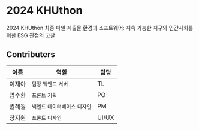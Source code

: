 # 2024 KHUthon
2024 KHUthon 최종 파일 제출물
환경과 소프트웨어: 지속 가능한 지구와 인간사회를 위한 ESG 관점의 고찰

## Contributers
|이름|역할|담당|
|---|---|---|
|이재아|`팀장` `백엔드` `서버`|TL|
|엄수환|`프론트` `기획`|PO|
|권혜원|`백엔드` `데이터베이스` `디자인`|PM|
|장지원|`프론트` `디자인`|UI/UX|
